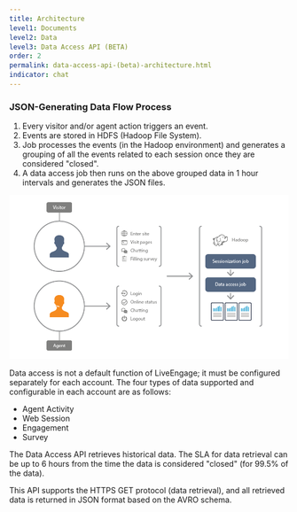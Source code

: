 ```yaml
---
title: Architecture
level1: Documents
level2: Data
level3: Data Access API (BETA)
order: 2
permalink: data-access-api-(beta)-architecture.html
indicator: chat
---
```



### JSON-Generating Data Flow Process

1.	Every visitor and/or agent action triggers an event.
2.	Events are stored in HDFS (Hadoop File System).
3.	Job processes the events (in the Hadoop environment) and generates a grouping of all the events related to each session once they are considered "closed".
4.	A data access job then runs on the above grouped data in 1 hour intervals and generates the JSON files.

![Flow](/img/Flow.png)

Data access is not a default function of LiveEngage; it must be configured separately for each account.
The four types of data supported and configurable in each account are as follows:

- Agent Activity
- Web Session
- Engagement
- Survey

The Data Access API retrieves historical data. The SLA for data retrieval can be up to 6 hours from the time the data is considered "closed" (for 99.5% of the data).

This API supports the HTTPS GET protocol (data retrieval), and all retrieved data is returned in JSON format based on the AVRO schema.
